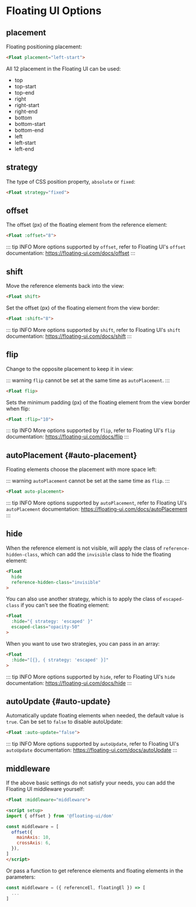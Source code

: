 # Floating UI Options

## placement

Floating positioning placement:

```html
<Float placement="left-start">
```

All 12 placement in the Floating UI can be used:

* top
* top-start
* top-end
* right
* right-start
* right-end
* bottom
* bottom-start
* bottom-end
* left
* left-start
* left-end

## strategy

The type of CSS position property, `absolute` or `fixed`:

```html
<Float strategy="fixed">
```

## offset

The offset (px) of the floating element from the reference element:

```html
<Float :offset="8">
```

::: tip INFO
More options supported by `offset`, refer to Floating UI's `offset` documentation: https://floating-ui.com/docs/offset
:::

## shift

Move the reference elements back into the view:

```html
<Float shift>
```

Set the offset (px) of the floating element from the view border:

```html
<Float :shift="8">
```

::: tip INFO
More options supported by `shift`, refer to Floating UI's `shift` documentation: https://floating-ui.com/docs/shift
:::

## flip

Change to the opposite placement to keep it in view:

::: warning
`flip` cannot be set at the same time as `autoPlacement`.
:::

```html
<Float flip>
```

Sets the minimum padding (px) of the floating element from the view border when flip:

```html
<Float :flip="10">
```

::: tip INFO
More options supported by `flip`, refer to Floating UI's `flip` documentation: https://floating-ui.com/docs/flip
:::

## autoPlacement {#auto-placement}

Floating elements choose the placement with more space left:

::: warning
`autoPlacement` cannot be set at the same time as `flip`.
:::

```html
<Float auto-placement>
```

::: tip INFO
More options supported by `autoPlacement`, refer to Floating UI's `autoPlacement` documentation: https://floating-ui.com/docs/autoPlacement
:::

## hide <Badge label="v0.13+" />

When the reference element is not visible, will apply the class of `reference-hidden-class`, which can add the `invisible` class to hide the floating element:

```html
<Float
  hide
  reference-hidden-class="invisible"
>
```

You can also use another strategy, which is to apply the class of `escaped-class` if you can't see the floating element:

```html
<Float
  :hide="{ strategy: 'escaped' }"
  escaped-class="opacity-50"
>
```

When you want to use two strategies, you can pass in an array:

```html
<Float
  :hide="[{}, { strategy: 'escaped' }]"
>
```

::: tip INFO
More options supported by `hide`, refer to Floating UI's `hide` documentation: https://floating-ui.com/docs/hide
:::

## autoUpdate {#auto-update}

Automatically update floating elements when needed, the default value is `true`. Can be set to `false` to disable autoUpdate:

```html
<Float :auto-update="false">
```

::: tip INFO
More options supported by `autoUpdate`, refer to Floating UI's `autoUpdate` documentation: https://floating-ui.com/docs/autoUpdate
:::

## middleware

If the above basic settings do not satisfy your needs, you can add the Floating UI middleware yourself:

```html
<Float :middleware="middleware">

<script setup>
import { offset } from '@floating-ui/dom'

const middleware = [
  offset({
    mainAxis: 10,
    crossAxis: 6,
  }),
]
</script>
```

Or pass a function to get reference elements and floating elements in the parameters:

```js
const middleware = ({ referenceEl, floatingEl }) => [
  ...
]
```
